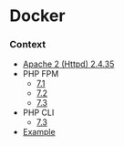 # Docker

### Context
    
- [Apache 2 (Httpd) 2.4.35](httpd/2.4.35)
- PHP FPM
    - [7.1](php/fpm/7.1)
    - [7.2](php/fpm/7.2)
    - [7.3](php/fpm/7.3)
- PHP CLI
    - [7.3](php/cli/7.3)
- [Example](samples)
